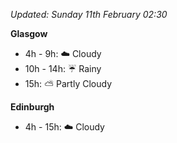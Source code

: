*Updated: Sunday 11th February 02:30*

**Glasgow**

* 4h - 9h: :cloud: Cloudy
* 10h - 14h: :umbrella: Rainy
* 15h: :partly_sunny: Partly Cloudy

**Edinburgh**

* 4h - 15h: :cloud: Cloudy
